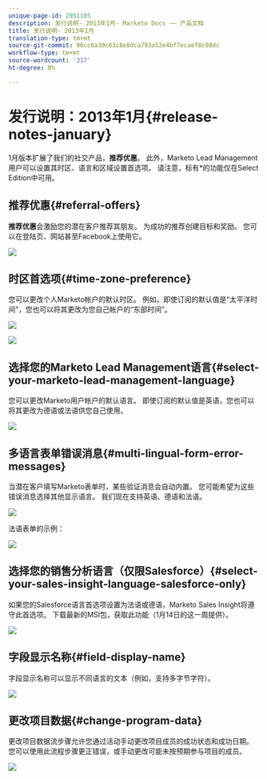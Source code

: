 ```yaml
---
unique-page-id: 2951105
description: 发行说明- 2013年1月- Marketo Docs —— 产品文档
title: 发行说明- 2013年1月
translation-type: tm+mt
source-git-commit: 96cc6a30c63c8e8dca793a52e4bf7ecaef8c08dc
workflow-type: tm+mt
source-wordcount: '317'
ht-degree: 0%

---
```



# 发行说明：2013年1月{#release-notes-january}

1月版本扩展了我们的社交产品，**推荐优惠**。 此外，Marketo Lead Management用户可以设置其时区、语言和区域设置首选项。 请注意，标有*的功能仅在Select Edition中可用。

## 推荐优惠{#referral-offers}

**推荐优惠**&#x200B;会激励您的潜在客户推荐其朋友。 为成功的推荐创建目标和奖励。 您可以在登陆页、网站甚至Facebook上使用它。

![](assets/image2014-9-22-15-3a20-3a13.png)

## 时区首选项{#time-zone-preference}

您可以更改个人Marketo帐户的默认时区。 例如，即使订阅的默认值是“太平洋时间”，您也可以将其更改为您自己帐户的“东部时间”。

![](assets/image2014-9-22-15-3a20-3a41.png)

![](assets/image2014-9-22-15-3a21-3a2.png)

## 选择您的Marketo Lead Management语言{#select-your-marketo-lead-management-language}

您可以更改Marketo用户帐户的默认语言。 即使订阅的默认值是英语，您也可以将其更改为德语或法语供您自己使用。

![](assets/image2014-9-22-15-3a21-3a18.png)

## 多语言表单错误消息{#multi-lingual-form-error-messages}

当潜在客户填写Marketo表单时，某些验证消息会自动内置。 您可能希望为这些错误消息选择其他显示语言。 我们现在支持英语、德语和法语。

![](assets/image2014-9-22-15-3a21-3a33.png)

法语表单的示例：

![](assets/image2014-9-22-15-3a22-3a2.png)

## 选择您的销售分析语言（仅限Salesforce）{#select-your-sales-insight-language-salesforce-only}

如果您的Salesforce语言首选项设置为法语或德语，Marketo Sales Insight将遵守此首选项。 下载最新的MSI包，获取此功能（1月14日的这一周提供）。

![](assets/image2014-9-22-15-3a22-3a31.png)

## 字段显示名称{#field-display-name}

字段显示名称可以显示不同语言的文本（例如，支持多字节字符）。

![](assets/image2014-9-22-15-3a22-3a56.png)

## 更改项目数据{#change-program-data}

更改项目数据流步骤允许您通过活动手动更改项目成员的成功状态和成功日期。 您可以使用此流程步骤更正错误，或手动更改可能未按预期参与项目的成员。

![](assets/image2014-9-22-15-3a23-3a23.png)

